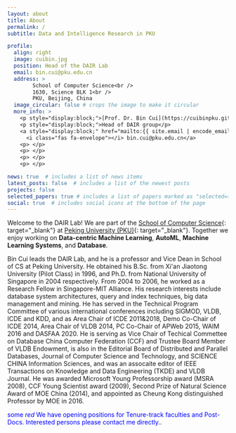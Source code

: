```yaml
---
layout: about
title: About
permalink: /
subtitle: Data and Intelligence Research in PKU

profile:
  align: right
  image: cuibin.jpg
  position: Head of the DAIR Lab
  email: bin.cui@pku.edu.cn
  address: >
        School of Computer Science<br />
        1630, Science BLK 1<br />
        PKU, Beijing, China
  image_circular: false # crops the image to make it circular
  more_info: >
    <p style="display:block;">[Prof. Dr. Bin Cui](https://cuibinpku.github.io/)</p> 
    <p style="display:block;">Head of DAIR group</p>
    <a style="display:block;" href="mailto:{{ site.email | encode_email }}">
      <i class="fas fa-envelope"></i> bin.cui@pku.edu.cn</a>
    <p> </p>
    <p> </p>
    <p> </p>
    <p> </p>

news: true  # includes a list of news items
latest_posts: false  # includes a list of the newest posts
projects: false
selected_papers: true # includes a list of papers marked as "selected={true}"
social: true  # includes social icons at the bottom of the page
---
```


Welcome to the DAIR Lab!
We are part of the [School of Computer Science](https://cs.pku.edu.cn/){: target="_blank"} at [Peking University (PKU)](https://www.pku.edu.cn/){: target="_blank"}. 
Together we enjoy working on **Data-centric Machine Learning**, **AutoML**, 
**Machine Learning Systems**, and **Database**.

Bin Cui leads the DAIR Lab, and he is a professor and Vice Dean in School of CS at Peking University. He obtained his B.Sc. from Xi'an Jiaotong University (Pilot Class) in 1996, and Ph.D. from National University of Singapore in 2004 respectively. From 2004 to 2006, he worked as a Research Fellow in Singapore-MIT Alliance. His research interests include database system architectures, query and index techniques, big data management and mining. He has served in the Technical Program Committee of various international conferences including SIGMOD, VLDB, ICDE and KDD, and as Area Chair of ICDE 2011&2018, Demo Co-Chair of ICDE 2014, Area Chair of VLDB 2014, PC Co-Chair of APWeb 2015, WAIM 2016 and DASFAA 2020. He is serving as Vice Chair of Techical Commettee on Database China Computer Federation (CCF) and Trustee Board Member of VLDB Endowment, is also in the Editorial Board of Distributed and Parallel Databases, Journal of Computer Science and Technology, and SCIENCE CHINA Information Sciences, and was an assocaite editor of IEEE Transactions on Knowledge and Data Engineering (TKDE) and VLDB Journal. He was awarded Microsoft Young Professorship award (MSRA 2008), CCF Young Scientist award (2009), Second Prize of Natural Science Award of MOE China (2014), and appointed as Cheung Kong distinguished Professor by MOE in 2016.

<span style="color:blue">some *red* 
We have opening positions for Tenure-track faculties and Post-Docs. Interested persons please contact me directly.</span>.

